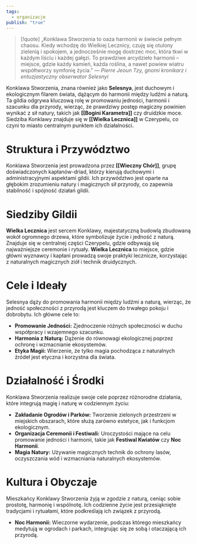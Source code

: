 ```yaml
---
tags:
  - organizacje
publish: "true"
---
```

> [!quote] „Konklawa Stworzenia to oaza harmonii w świecie pełnym chaosu. Kiedy wchodzę do Wielkiej Lecznicy, czuję się otulony zielenią i spokojem, a jednocześnie mogę dostrzec moc, która tkwi w każdym liściu i każdej gałęzi. To prawdziwe arcydzieło harmonii – miejsce, gdzie każdy kamień, każda roślina, a nawet powiew wiatru współtworzy symfonię życia.”
>  — _Pierre Jeoun Tzy, gnomi kronikarz i entuzjastyczny obserwator Selesnyi_

Konklawa Stworzenia, znana również jako **Selesnya**, jest duchowym i ekologicznym filarem świata, dążącym do harmonii między ludźmi a naturą. Ta gildia odgrywa kluczową rolę w promowaniu jedności, harmonii i szacunku dla przyrody, wierząc, że prawdziwy postęp magiczny powinien wynikać z sił natury, takich jak **[[Bogini Karametra]]** czy druidzkie moce. Siedziba Konklawy znajduje się w **[[Wielka Lecznica]]** w Czerypelu, co czyni to miasto centralnym punktem ich działalności.
# **Struktura i Przywództwo**
Konklawa Stworzenia jest prowadzona przez **[[Wieczny Chór]]**, grupę doświadczonych kapłanów-driad, którzy kierują duchowymi i administracyjnymi aspektami gildii. Ich przywództwo jest oparte na głębokim zrozumieniu natury i magicznych sił przyrody, co zapewnia stabilność i spójność działań gildii.
# **Siedziby Gildii**
**Wielka Lecznica** jest sercem Konklawy, majestatyczną budowlą zbudowaną wokół ogromnego drzewa, które symbolizuje życie i jedność z naturą. Znajduje się w centralnej części Czerypelu, gdzie odbywają się najważniejsze ceremonie i rytuały. **Wielka Lecznica** to miejsce, gdzie główni wyznawcy i kapłani prowadzą swoje praktyki lecznicze, korzystając z naturalnych magicznych ziół i technik druidycznych.
# **Cele i Ideały**
Selesnya dąży do promowania harmonii między ludźmi a naturą, wierząc, że jedność społeczności z przyrodą jest kluczem do trwałego pokoju i dobrobytu. Ich główne cele to:
- **Promowanie Jedności:** Zjednoczenie różnych społeczności w duchu współpracy i wzajemnego szacunku.
- **Harmonia z Naturą:** Dążenie do równowagi ekologicznej poprzez ochronę i wzmacnianie ekosystemów.
- **Etyka Magii:** Wierzenie, że tylko magia pochodząca z naturalnych źródeł jest etyczna i korzystna dla świata.
# **Działalność i Środki**
Konklawa Stworzenia realizuje swoje cele poprzez różnorodne działania, które integrują magię i naturę w codziennym życiu:
- **Zakładanie Ogrodów i Parków:** Tworzenie zielonych przestrzeni w miejskich obszarach, które służą zarówno estetyce, jak i funkcjom ekologicznym.
- **Organizacja Ceremonii i Festiwali:** Uroczystości mające na celu promowanie jedności i harmonii, takie jak **Festiwal Kwiatów** czy **Noc Harmonii**.
- **Magia Natury:** Używanie magicznych technik do ochrony lasów, oczyszczania wód i wzmacniania naturalnych ekosystemów.
# **Kultura i Obyczaje**
Mieszkańcy Konklawy Stworzenia żyją w zgodzie z naturą, ceniąc sobie prostotę, harmonię i wspólnotę. Ich codzienne życie jest przesiąknięte tradycjami i rytuałami, które podkreślają ich związek z przyrodą.
- **Noc Harmonii:** Wieczorne wydarzenie, podczas którego mieszkańcy medytują w ogrodach i parkach, integrując się ze sobą i otaczającą ich przyrodą.